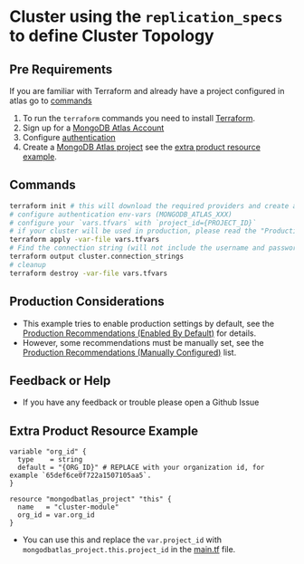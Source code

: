 <!-- This file is used to generate the examples/README.md files -->
# Cluster using the `replication_specs` to define Cluster Topology

## Pre Requirements
If you are familiar with Terraform and already have a project configured in atlas go to [commands](#commands)

1. To run the `terraform` commands you need to install [Terraform](https://developer.hashicorp.com/terraform/install).
2. Sign up for a [MongoDB Atlas Account](https://www.mongodb.com/products/integrations/hashicorp-terraform)
3. Configure [authentication](https://registry.terraform.io/providers/mongodb/mongodbatlas/latest/docs#authentication)
4. Create a [MongoDB Atlas project](https://registry.terraform.io/providers/mongodb/mongodbatlas/latest/docs/resources/project) see the [extra product resource example](#extra-product-resource-example).

## Commands
```sh
terraform init # this will download the required providers and create a `terraform.lock.hcl` file.
# configure authentication env-vars (MONGODB_ATLAS_XXX)
# configure your `vars.tfvars` with `project_id={PROJECT_ID}`
# if your cluster will be used in production, please read the "Production Considerations" below
terraform apply -var-file vars.tfvars
# Find the connection string (will not include the username and password, see the [database_user](https://registry.terraform.io/providers/mongodb/mongodbatlas/latest/docs/resources/database_user) documentation to configure your app's access)
terraform output cluster.connection_strings
# cleanup
terraform destroy -var-file vars.tfvars
```

## Production Considerations
- This example tries to enable production settings by default, see the [Production Recommendations (Enabled By Default)](../../README.md#production-recommendations-enabled-by-default) for details.
- However, some recommendations must be manually set, see the [Production Recommendations (Manually Configured)](../../README.md#production-recommendations-manually-configured) list.

## Feedback or Help
- If you have any feedback or trouble please open a Github Issue

## Extra Product Resource Example
```hcl
variable "org_id" {
  type    = string
  default = "{ORG_ID}" # REPLACE with your organization id, for example `65def6ce0f722a1507105aa5`.
}

resource "mongodbatlas_project" "this" {
  name   = "cluster-module"
  org_id = var.org_id
}
```

- You can use this and replace the `var.project_id` with `mongodbatlas_project.this.project_id` in the [main.tf](./main.tf) file.
